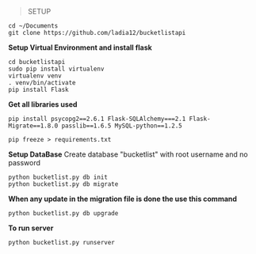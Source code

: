 

> SETUP


    cd ~/Documents
    git clone https://github.com/ladia12/bucketlistapi

**Setup Virtual Environment and install flask**

    cd bucketlistapi
    sudo pip install virtualenv
    virtualenv venv
    . venv/bin/activate
    pip install Flask

**Get all libraries used**

    pip install psycopg2==2.6.1 Flask-SQLAlchemy===2.1 Flask-Migrate==1.8.0 passlib==1.6.5 MySQL-python==1.2.5
    
    pip freeze > requirements.txt

**Setup DataBase**
Create database "bucketlist" with root username and no password

    python bucketlist.py db init
    python bucketlist.py db migrate

**When any update in the migration file is done the use this command**

    python bucketlist.py db upgrade

**To run server**

    python bucketlist.py runserver